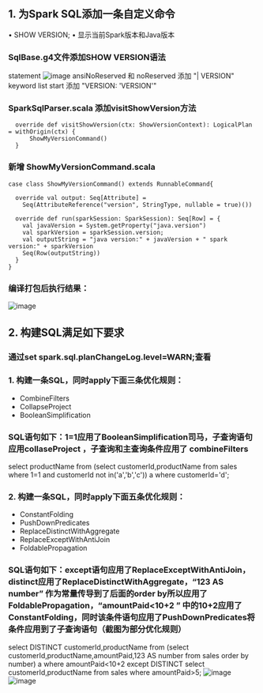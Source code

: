 ## 1. 为Spark SQL添加一条自定义命令
• SHOW VERSION;
• 显示当前Spark版本和Java版本
### SqlBase.g4文件添加SHOW VERSION语法
statement
![image](https://user-images.githubusercontent.com/8264550/132078660-ccfa0f78-86c3-4aa4-8915-3c0f595d2a88.png)
ansiNoReserved 和 noReserved 添加 "| VERSION"
keyword list start 添加 "VERSION: 'VERSION'"
### SparkSqlParser.scala 添加visitShowVersion方法
``` 
  override def visitShowVersion(ctx: ShowVersionContext): LogicalPlan = withOrigin(ctx) {
      ShowMyVersionCommand()
  }
``` 
### 新增 ShowMyVersionCommand.scala
```
case class ShowMyVersionCommand() extends RunnableCommand{

  override val output: Seq[Attribute] =
    Seq(AttributeReference("version", StringType, nullable = true)())

  override def run(sparkSession: SparkSession): Seq[Row] = {
    val javaVersion = System.getProperty("java.version")
    val sparkVersion = sparkSession.version;
    val outputString = "java version:" + javaVersion + " spark version:" + sparkVersion
    Seq(Row(outputString))
  }
}

```
### 编译打包后执行结果：
![image](https://user-images.githubusercontent.com/8264550/132078588-1ea0bf50-aaa3-46d6-9586-c442d3681da8.png)

## 2. 构建SQL满足如下要求
### 通过set spark.sql.planChangeLog.level=WARN;查看
### 1. 构建一条SQL，同时apply下面三条优化规则：
- CombineFilters
- CollapseProject
- BooleanSimplification
### SQL语句如下：1=1应用了BooleanSimplification司马，子查询语句应用collaseProject ，子查询和主查询条件应用了 combineFilters
select productName from (select customerId,productName from sales where 1=1 and  customerId not in('a','b','c'))  a where customerId='d';   
### 2. 构建一条SQL，同时apply下面五条优化规则：
- ConstantFolding
- PushDownPredicates
- ReplaceDistinctWithAggregate
- ReplaceExceptWithAntiJoin
- FoldablePropagation
### SQL语句如下：except语句应用了ReplaceExceptWithAntiJoin，distinct应用了ReplaceDistinctWithAggregate，“123 AS number” 作为常量传导到了后面的order by所以应用了FoldablePropagation，“amountPaid<10+2 ” 中的10+2应用了ConstantFolding，同时该条件语句应用了PushDownPredicates将条件应用到了子查询语句（截图为部分优化规则）
select DISTINCT customerId,productName from (select customerId,productName,amountPaid,123 AS number from sales order by number) a where amountPaid<10+2  except DISTINCT select customerId,productName from sales where amountPaid>5;
![image](https://user-images.githubusercontent.com/8264550/132088989-f0cdc23a-60ca-4407-9da0-ba9469c50e46.png)
![image](https://user-images.githubusercontent.com/8264550/132089011-92a5e00e-7474-4e69-b81a-316399510a42.png)

